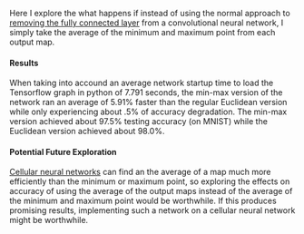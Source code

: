 Here I explore the what happens if instead of using the normal approach
to [removing the fully connected layer](../../../cnn_no_fcl) from a convolutional
neural network, I simply take the average of the minimum and maximum point from
each output map.

#### Results
When taking into accound an average network startup time to
load the Tensorflow graph in python of 7.791 seconds,
the min-max version of the network ran an average of 5.91% faster than the
regular Euclidean version while only experiencing about .5% of accuracy degradation.
The min-max version achieved about 97.5% testing accuracy (on MNIST) while the
Euclidean version achieved about 98.0%.

#### Potential Future Exploration
[Cellular neural networks](https://en.wikipedia.org/wiki/Cellular_neural_network)
can find an the average of a map much more efficiently than the minimum or maximum
point, so exploring the effects on accuracy of using the average of the output maps
instead of the average of the minimum and maximum point would be worthwhile.  If
this produces promising results, implementing such a network on a cellular neural
network might be worthwhile.
